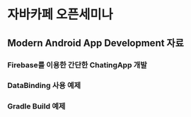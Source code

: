 # 자바카페 오픈세미나 
## Modern Android App Development 자료
### Firebase를 이용한 간단한 ChatingApp 개발
### DataBinding 사용 예제 
### Gradle Build 예제 

